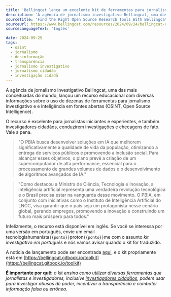 ```yaml
---
title: 'Bellingcat lança um excelente kit de ferramentas para jornalismo investigativo e OSINT'
description: 'A agência de jornalismo investigativo Bellingcat, uma das mais conceituadas do mundo, lançou um recurso educacional com diversas informações sobre o uso de dezenas de ferramentas para jornalismo investigativo e e inteligência em fontes abertas (OSINT, Open Source Intelligence)'
sourceTitle: 'Find the Right Open Source Research Tools With Bellingcat’s New Online Investigations Toolkit '
sourceUrl: https://www.bellingcat.com/resources/2024/09/24/bellingcat-online-investigations-toolkit/
sourceLanguageText: 'Inglês'

date: 2024-09-25
tags:
  - osint
  - jornalismo
  - desinformação
  - transparência
  - jornalismo investigativo
  - jornalismo cidadão
  - investigação cidadã
---
```


A agência de jornalismo investigativo Bellingcat, uma das mais conceituadas do mundo, lançou um recurso educacional com diversas informações sobre o uso de dezenas de ferramentas para jornalismo investigativo e e inteligência em fontes abertas (OSINT, Open Source Intelligence).

O recurso é excelente para jornalistas iniciantes e experientes, e também investigadores cidadãos, conduzirem investigações e checagens de fato. Vale a pena.

> "O PBIA busca desenvolver soluções em IA que melhorem significativamente a qualidade de vida da população, otimizando a entrega de serviços públicos e promovendo a inclusão social. Para alcançar esses objetivos, o plano prevê a criação de um supercomputador de alta performance, essencial para o processamento de grandes volumes de dados e o desenvolvimento de algoritmos avançados de IA."

> "Como destacou a Ministra de Ciência, Tecnologia e Inovação, a inteligência artificial representa uma verdadeira revolução tecnológica e o Brasil precisa estar na vanguarda desse movimento. O PBIA, em conjunto com iniciativas como o Instituto de Inteligência Artificial do LNCC, visa garantir que o país seja um protagonista nesse cenário global, gerando empregos, promovendo a inovação e construindo um futuro mais próspero para todos."

Infelizmente, o recurso está disponível em inglês. Se você se interessa por uma versão em português, envie um email tecnologiahumanista`{{ponto}}`proton`{{ponto}}`me com o assunto _kit investigativo em português_ e nós vamos avisar quando o kit for traduzido.

A notícia de lançamento pode ser encontrada [aqui](https://www.bellingcat.com/resources/2024/09/24/bellingcat-online-investigations-toolkit/?utm_source=mastodon), e o kit propriamente está em  [https://bellingcat.gitbook.io/toolkit](https://bellingcat.gitbook.io/toolkit)

**É importante por quê:** _o kit ensina como utilizar diversas ferramentas que jornalistas e investigadores, inclusive [investigadores cidadãos](https://kit.exposingtheinvisible.org/pt/preamble.html), podem usar para investigar abusos de poder, incentivar a transparência e combater informação falsa ou errônea._
